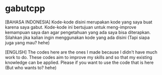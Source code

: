 # gabutcpp
[BAHASA INDONESIA]
Kode-kode disini merupakan kode yang saya buat karena saya gabut. Kode-kode ini bertujuan untuk meng-improve kemampuan saya
dan agar pengetahuan yang ada saya bisa diterapkan. Silahkan jika kalian ingin menggunakan kode yang ada disini (Tapi siapa juga yang mau? hehe)

[ENGLISH]
The codes here are the ones I made because I didn't have much work to do. These codes aim to improve my skills and
so that my existing knowledge can be applied. Please if you want to use the code that is here (But who wants to? hehe)

